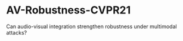 # AV-Robustness-CVPR21
Can audio-visual integration strengthen robustness under multimodal attacks?
